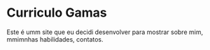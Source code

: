 # Curriculo Gamas
 Este é umm site que eu decidi desenvolver para mostrar sobre mim, mmimnhas habilidades, contatos.
